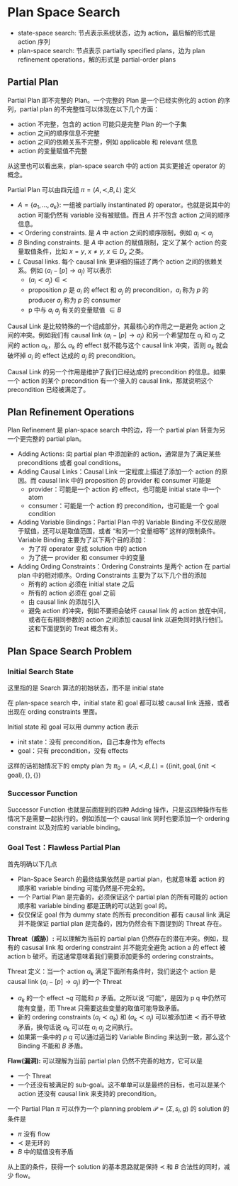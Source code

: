 # Plan Space Search
- state-space search: 节点表示系统状态，边为 action，最后解的形式是 action 序列
- plan-space search: 节点表示 partially specified plans，边为 plan refinement operations，解的形式是 partial-order plans

## Partial Plan
Partial Plan 即不完整的 Plan。一个完整的 Plan 是一个已经实例化的 action 的序列，partial plan 的不完整性可以体现在以下几个方面：
- action 不完整，包含的 action 可能只是完整 Plan 的一个子集
- action 之间的顺序信息不完整
- action 之间的依赖关系不完整，例如 applicable 和 relevant 信息
- action 的变量赋值不完整

从这里也可以看出来，plan-space search 中的 action 其实更接近 operator 的概念。

Partial Plan 可以由四元组 $\pi=(A, \prec, B, L)$ 定义
- $A=\{a_1, ..., a_k\}$: 一组被 partially instantinated 的 operator。也就是说其中的 action 可能仍然有 variable 没有被赋值。而且 $A$ 并不包含 action 之间的顺序信息。
- $\prec$ Ordering constraints. 是 $A$ 中 action 之间的顺序限制，例如 $a_i \prec a_j$
- $B$ Binding constraints. 是 $A$ 中 action 的赋值限制，定义了某个 action 的变量取值条件，比如 $x=y$, $x\neq y$, $x\in D_x$ 之类。
- $L$ Causal links. 每个 causal link 更详细的描述了两个 action 之间的依赖关系。例如 $\langle a_i - [p] \rightarrow a_j \rangle$ 可以表示
  - $(a_i\prec a_j) \in \prec$
  - proposition $p$ 是 $a_i$ 的 effect 和 $a_j$ 的 precondition，$a_i$ 称为 $p$ 的 producer $a_j$ 称为 $p$ 的 consumer
  - p 中与 $a_i$ $a_j$ 有关的变量赋值 $\in B$

Causal Link 是比较特殊的一个组成部分，其最核心的作用之一是避免 action 之间的冲突。例如我们有 causal link $\langle a_i - [p] \rightarrow a_j \rangle$ 和另一个希望加在 $a_i$ 和 $a_j$ 之间的 action $a_k$，那么 $a_k$ 的 effect 就不能与这个 causal link 冲突，否则 $a_k$ 就会破坏掉 $a_i$ 的 effect 达成的 $a_j$ 的 precondition。

Causal Link 的另一个作用是维护了我们已经达成的 precondition 的信息。如果一个 action 的某个 precondition 有一个接入的 causal link，那就说明这个 precondition 已经被满足了。

## Plan Refinement Operations
Plan Refinement 是 plan-space search 中的边，将一个 partial plan 转变为另一个更完整的 partial plan。

- Adding Actions: 向 partial plan 中添加新的 action，通常是为了满足某些 preconditions 或者 goal conditions。
- Adding Causal Links：Causal Link 一定程度上描述了添加一个 action 的原因。而 causal link 中的 proposition 的 provider 和 consumer 可能是
  - provider：可能是一个 action 的 effect，也可能是 initial state 中一个 atom
  - consumer：可能是一个 action 的 precondition，也可能是一个 goal condition
- Adding Variable Bindings：Partial Plan 中的 Variable Binding 不仅仅局限于赋值，还可以是取值范围，或者 “和另一个变量相等” 这样的限制条件。Variable Binding 主要为了以下两个目的添加：
  - 为了将 operator 变成 solution 中的 action
  - 为了统一 provider 和 consumer 中的变量
- Adding Ording Constraints：Ordering Constraints 是两个 action 在 partial plan 中的相对顺序。Ording Constraints 主要为了以下几个目的添加
  - 所有的 action 必须在 initial state 之后
  - 所有的 action 必须在 goal 之前
  - 由 causal link 的添加引入
  - 避免 action 的冲突，例如不要把会破坏 causal link 的 action 放在中间，或者在有相同参数的 action 之间添加 causal link 以避免同时执行他们。这和下面提到的 Treat 概念有关。

## Plan Space Search Problem
### Initial Search State
这里指的是 Search 算法的初始状态，而不是 initial state

在 plan-space search 中，initial state 和 goal 都可以被 causal link 连接，或者出现在 ording constraints 里面。

Initial state 和 goal 可以用 dummy action 表示
- init state：没有 precondition，自己本身作为 effects
- goal：只有 precondition，没有 effects

这样的话初始情况下的 empty plan 为 $\pi_0=(A, \prec, B, L) = (\{\text{init}, \text{goal}, (\text{init}\prec \text{goal}), \{\}, \{\})$

### Successor Function
Successor Function 也就是前面提到的四种 Adding 操作，只是这四种操作有些情况下是需要一起执行的。例如添加一个 causal link 同时也要添加一个 ordering constraint 以及对应的 variable binding。

### Goal Test：Flawless Partial Plan
首先明确以下几点
- Plan-Space Search 的最终结果依然是 partial plan，也就意味着 action 的顺序和 variable binding 可能仍然是不完全的。
- 一个 Partial Plan 是完备的，必须保证这个 partial plan 的所有可能的 action 顺序和 variable binding 都是正确的可以达到 goal 的。
- 仅仅保证 goal 作为 dummy state 的所有 precondition 都有 causal link 满足并不能保证 partial plan 是完备的，因为仍然会有下面提到的 Threat 存在。

**Threat（威胁）:** 可以理解为当前的 partial plan 仍然存在的潜在冲突。例如，现有的 casusal link 和 ordering constraint 并不能完全避免 action a 的 effect 被 action b 破坏。而这通常意味着我们需要添加更多的 ordering constraints。

Threat 定义：当一个 action $a_k$ 满足下面所有条件时，我们说这个 action 是 causal link $\langle a_i - [p] \rightarrow a_j \rangle$ 的一个 Threat
- $a_k$ 的一个 effect $\neg q$ 可能和 $p$ 矛盾。之所以说 “可能”，是因为 p q 中仍然可能有变量，而 Threat 只需要这些变量的取值可能导致矛盾。
- 新的 ordering constraints $(a_i\prec a_k)$ 和 $(a_k \prec a_j)$ 可以被添加进 $\prec$ 而不导致矛盾，换句话说 $a_k$ 可以在 $a_i$ $a_j$ 之间执行。
- 如果第一条中的 $p$ $q$ 可以通过适当的 Variable Binding 来达到一致，那么这个 Binding 不能和 $B$ 矛盾。

**Flaw(漏洞):** 可以理解为当前 partial plan 仍然不完善的地方，它可以是
- 一个 Threat
- 一个还没有被满足的 sub-goal。这不单单可以是最终的目标，也可以是某个 action 还没有 causal link 来支持的 precondition。

一个 Partial Plan $\pi$ 可以作为一个 planning problem $\mathcal{P}=(\Sigma, s_i, g)$ 的 solution 的条件是
- $\pi$ 没有 flow
- $\prec$ 是无环的
- $B$ 中的赋值没有矛盾

从上面的条件，获得一个 solution 的基本思路就是保持 $\prec$ 和 $B$ 合法性的同时，减少 flow。
